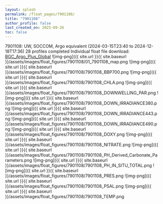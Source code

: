 ```yaml
---
layout: splash
permalink: /float_pages/7901108/
title: "7901108"
author_profile: false
last_created_on: 2025-09-26
toc: false
---
```

 
7901108: UW, SOCCOM, Argo equivalent (2024-03-15T23:40 to 2024-12-18T17:36)
28 profiles completed
Individual float file download: [BGC_Argo_Plus_Global](https://ftp.soest.hawaii.edu/bgc_argo_plus/Individual_Floats/outliers_removed/7901108_Sprof_processed.nc)
![img-png]({{ site.url }}{{ site.baseurl }}/assets/images/float_figures/7901108/01_7901108_map.png
![img-png]({{ site.url }}{{ site.baseurl }}/assets/images/float_figures/7901108/7901108_BBP700.png
![img-png]({{ site.url }}{{ site.baseurl }}/assets/images/float_figures/7901108/7901108_CHLA.png
![img-png]({{ site.url }}{{ site.baseurl }}/assets/images/float_figures/7901108/7901108_DOWNWELLING_PAR.png
![img-png]({{ site.url }}{{ site.baseurl }}/assets/images/float_figures/7901108/7901108_DOWN_IRRADIANCE380.png
![img-png]({{ site.url }}{{ site.baseurl }}/assets/images/float_figures/7901108/7901108_DOWN_IRRADIANCE443.png
![img-png]({{ site.url }}{{ site.baseurl }}/assets/images/float_figures/7901108/7901108_DOWN_IRRADIANCE490.png
![img-png]({{ site.url }}{{ site.baseurl }}/assets/images/float_figures/7901108/7901108_DOXY.png
![img-png]({{ site.url }}{{ site.baseurl }}/assets/images/float_figures/7901108/7901108_NITRATE.png
![img-png]({{ site.url }}{{ site.baseurl }}/assets/images/float_figures/7901108/7901108_PH_Derived_Carbonate_Parameters.png
![img-png]({{ site.url }}{{ site.baseurl }}/assets/images/float_figures/7901108/7901108_PH_IN_SITU_TOTAL.png
![img-png]({{ site.url }}{{ site.baseurl }}/assets/images/float_figures/7901108/7901108_PRES.png
![img-png]({{ site.url }}{{ site.baseurl }}/assets/images/float_figures/7901108/7901108_PSAL.png
![img-png]({{ site.url }}{{ site.baseurl }}/assets/images/float_figures/7901108/7901108_TEMP.png
